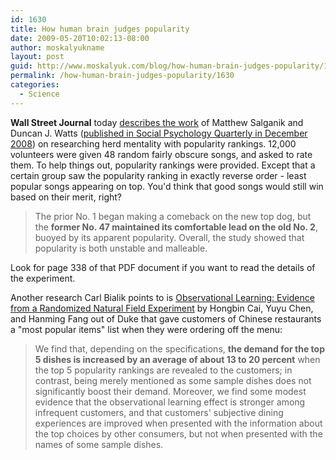```yaml
---
id: 1630
title: How human brain judges popularity
date: 2009-05-20T10:02:13-08:00
author: moskalyukname
layout: post
guid: http://www.moskalyuk.com/blog/how-human-brain-judges-popularity/1630
permalink: /how-human-brain-judges-popularity/1630
categories:
  - Science
---
```

**Wall Street Journal** today [describes the work](http://online.wsj.com/article/SB124277816017037275.html) of Matthew Salganik and Duncan J. Watts ([published in Social Psychology Quarterly in December 2008](http://www.asanet.org/galleries/default-file/Dec08SPQFeature.pdf)) on researching herd mentality with popularity rankings. 12,000 volunteers were given 48 random fairly obscure songs, and asked to rate them. To help things out, popularity rankings were provided. Except that a certain group saw the popularity ranking in exactly reverse order - least popular songs appearing on top. You'd think that good songs would still win based on their merit, right?

> The prior No. 1 began making a comeback on the new top dog, but the **former No. 47 maintained its comfortable lead on the old No. 2**, buoyed by its apparent popularity. Overall, the study showed that popularity is both unstable and malleable.

Look for page 338 of that PDF document if you want to read the details of the experiment.

Another research Carl Bialik points to is [Observational Learning: Evidence from a Randomized Natural Field Experiment](http://www.econ.duke.edu/~hf14/publication/observationallearning/aerrev2.pdf) by Hongbin Cai, Yuyu Chen, and Hanming Fang out of Duke that gave customers of Chinese restaurants a "most popular items" list when they were ordering off the menu:

> We find that, depending on the specifications, **the demand for the top 5 dishes is increased by an average of about 13 to 20 percent** when the top 5 popularity rankings are revealed to the customers; in contrast, being merely mentioned as some sample dishes does not significantly boost their demand. Moreover, we find some modest evidence that the observational learning effect is stronger among infrequent customers, and that customers' subjective dining experiences are improved when presented with the information about the top choices by other consumers, but not when presented with the names of some sample dishes.
